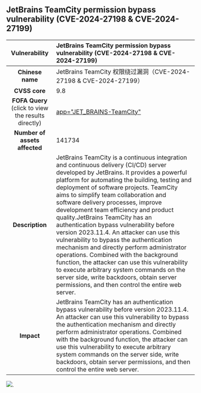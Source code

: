
## 		JetBrains TeamCity permission bypass vulnerability (CVE-2024-27198 & CVE-2024-27199)

|   **Vulnerability**  | JetBrains TeamCity permission bypass vulnerability (CVE-2024-27198 & CVE-2024-27199)  |
| :----:   | :-----|
|  **Chinese name**  |	JetBrains TeamCity 权限绕过漏洞（CVE-2024-27198 & CVE-2024-27199） |
| **CVSS core**  | 9.8 |
| **FOFA Query**  (click to view the results directly)| [app="JET_BRAINS-TeamCity"](https://en.fofa.info/result?qbase64=aGVhZGVyPSJUZWFtY2l0eSIgfHwgYmFubmVyPSJUZWFtY2l0eSIgfHwgdGl0bGU9IlRlYW1DaXR5IiB8fCBib2R5PSJjb250ZW50PVwiVGVhbUNpdHkgKExvZyBpbiB0byBUZWFtQ2l0eSI%3D)|
| **Number of assets affected**  |  141734 |
| **Description**  | JetBrains TeamCity is a continuous integration and continuous delivery (CI/CD) server developed by JetBrains. It provides a powerful platform for automating the building, testing and deployment of software projects. TeamCity aims to simplify team collaboration and software delivery processes, improve development team efficiency and product quality.JetBrains TeamCity has an authentication bypass vulnerability before version 2023.11.4. An attacker can use this vulnerability to bypass the authentication mechanism and directly perform administrator operations. Combined with the background function, the attacker can use this vulnerability to execute arbitrary system commands on the server side, write backdoors, obtain server permissions, and then control the entire web server. |
| **Impact** | JetBrains TeamCity has an authentication bypass vulnerability before version 2023.11.4. An attacker can use this vulnerability to bypass the authentication mechanism and directly perform administrator operations. Combined with the background function, the attacker can use this vulnerability to execute arbitrary system commands on the server side, write backdoors, obtain server permissions, and then control the entire web server. |

![](https://s3.bmp.ovh/imgs/2024/03/21/247110c62504abd3.gif).
